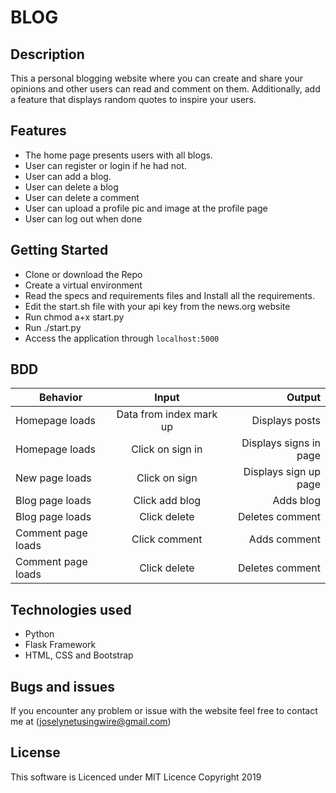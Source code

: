 # BLOG

## Description

This a personal blogging website where you can create and share your opinions and other users can read and comment on them. Additionally, add a feature that displays random quotes to inspire your users.


## Features
* The home page presents users with all blogs.
* User can register or login if he had not.
* User can add a blog.
* User can delete a blog
* User can delete a comment
* User can upload a profile pic and image at the profile page
* User can log out when done


## Getting Started

* Clone or download the Repo
* Create a virtual environment
* Read the specs and requirements files and Install all the requirements.
* Edit the start.sh file with your api key from the news.org website
* Run chmod a+x start.py
* Run ./start.py
* Access the application through `localhost:5000`



## BDD

| Behavior                    | Input                         | Output                                     |
|-----------------------------|:----------------------------: | ------------------------------------------:|
| Homepage loads              |  Data from index mark up      |  Displays posts                            |
| Homepage loads              |  Click on sign in             |  Displays signs in page                    |
| New page loads              |  Click on sign                |  Displays sign up page                     |
| Blog page loads             |  Click add blog               |  Adds blog                                 |
| Blog page loads             |  Click delete                 |  Deletes comment                           |
| Comment page loads          |  Click comment                |  Adds comment                              |
| Comment page loads          |  Click delete                 |  Deletes comment                           |



## Technologies used

* Python
* Flask Framework
* HTML, CSS and Bootstrap


## Bugs and issues

If you encounter any problem or issue with the website feel free to contact me at (joselynetusingwire@gmail.com)

## License

This software is Licenced under MIT Licence
Copyright 2019